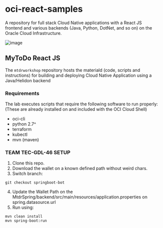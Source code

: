 # oci-react-samples
A repository for full stack Cloud Native applications with a React JS frontend and various backends (Java, Python, DotNet, and so on) on the Oracle Cloud Infrastructure.

![image](https://user-images.githubusercontent.com/7783295/116454396-cbfb7a00-a814-11eb-8196-ba2113858e8b.png)
  

## MyToDo React JS
The `mtdrworkshop` repository hosts the materiald (code, scripts and instructions) for building and deploying Cloud Native Application using a Java/Helidon backend


### Requirements
The lab executes scripts that require the following software to run properly: (These are already installed on and included with the OCI Cloud Shell)
* oci-cli
* python 2.7^
* terraform
* kubectl
* mvn (maven) 

### TEAM TEC-GDL-46 SETUP
1. Clone this repo.
2. Download the wallet on a known defined path without weird chars.
3. Switch branch:
```
git checkout springboot-bot
```
4. Update the Wallet Path on the MtdrSpring/backend/src/main/resources/application.properties on spring.datasource.url
5. Run using:
```
mvn clean install
mvn spring-boot:run
```


